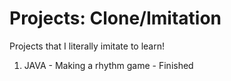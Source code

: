 # Projects: Clone/Imitation
Projects that I literally imitate to learn!


1. JAVA -  Making a rhythm game - Finished 

